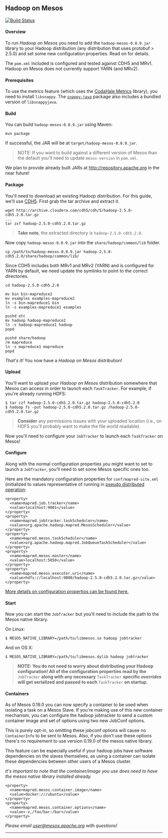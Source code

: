 Hadoop on Mesos
---------------

[![Build Status](https://travis-ci.org/mesos/hadoop.svg?branch=master)](https://travis-ci.org/mesos/hadoop)

#### Overview ####

To run _Hadoop on Mesos_ you need to add the `hadoop-mesos-0.0.9.jar`
library to your Hadoop distribution (any distribution that uses protobuf > 2.5.0)
and set some new configuration properties. Read on for details.

The `pom.xml` included is configured and tested against CDH5 and MRv1. Hadoop on
Mesos does not currently support YARN (and MRv2).

#### Prerequisites ####

To use the metrics feature (which uses the [CodaHale Metrics][CodaHale Metrics] library), you need to
install `libsnappy`.  The [`snappy-java`][snappy-java] package also includes a bundled version of
`libsnappyjava`.

[CodaHale Metrics]: http://metrics.codahale.com/
[snappy-java]: https://github.com/xerial/snappy-java

#### Build ####

You can build `hadoop-mesos-0.0.9.jar` using Maven:

```shell
mvn package
```

If successful, the JAR will be at `target/hadoop-mesos-0.0.9.jar`.

> NOTE: If you want to build against a different version of Mesos than
> the default you'll need to update `mesos-version` in `pom.xml`.

We plan to provide already built JARs at http://repository.apache.org
in the near future!

#### Package ####

You'll need to download an existing Hadoop distribution. For this
guide, we'll use [CDH5][CDH5.1.3]. First grab the tar archive and
extract it.

```shell
wget http://archive.cloudera.com/cdh5/cdh/5/hadoop-2.5.0-cdh5.2.0.tar.gz
...
tar zxf hadoop-2.5.0-cdh5.2.0.tar.gz
```

> **Take note**, the extracted directory is `hadoop-2.5.0-cdh5.2.0`.

Now copy `hadoop-mesos-0.0.9.jar` into the `share/hadoop/common/lib` folder.

```shell
cp /path/to/hadoop-mesos-0.0.9.jar hadoop-2.5.0-cdh5.2.0/share/hadoop/common/lib/
```

Since CDH5 includes both MRv1 and MRv2 (YARN) and is configured for YARN by
default, we need update the symlinks to point to the correct directories.

```shell
cd hadoop-2.5.0-cdh5.2.0

mv bin bin-mapreduce2
mv examples examples-mapreduce2 
ln -s bin-mapreduce1 bin
ln -s examples-mapreduce1 examples

pushd etc
mv hadoop hadoop-mapreduce2
ln -s hadoop-mapreduce1 hadoop
popd

pushd share/hadoop
rm mapreduce
ln -s mapreduce1 mapreduce
popd
```

_That's it!_ You now have a _Hadoop on Mesos_ distribution!

[CDH5.1.3]: http://www.cloudera.com/content/support/en/documentation/cdh5-documentation/cdh5-documentation-v5-latest.html

#### Upload ####

You'll want to upload your _Hadoop on Mesos_ distribution somewhere
that Mesos can access in order to launch each `TaskTracker`. For
example, if you're already running HDFS:

```
$ tar czf hadoop-2.5.0-cdh5.2.0.tar.gz hadoop-2.5.0-cdh5.2.0
$ hadoop fs -put hadoop-2.5.0-cdh5.2.0.tar.gz /hadoop-2.5.0-cdh5.2.0.tar.gz
```

> **Consider** any permissions issues with your uploaded location
> (i.e., on HDFS you'll probably want to make the file world
> readable).

Now you'll need to configure your `JobTracker` to launch each
`TaskTracker` on Mesos!

#### Configure ####

Along with the normal configuration properties you might want to set
to launch a `JobTracker`, you'll need to set some Mesos specific ones
too.

Here are the mandatory configuration properties for
`conf/mapred-site.xml` (initialized to values representative of
running in [pseudo distributed
operation](http://hadoop.apache.org/docs/stable/single_node_setup.html#PseudoDistributed):

```
<property>
  <name>mapred.job.tracker</name>
  <value>localhost:9001</value>
</property>
<property>
  <name>mapred.jobtracker.taskScheduler</name>
  <value>org.apache.hadoop.mapred.MesosScheduler</value>
</property>
<property>
  <name>mapred.mesos.taskScheduler</name>
  <value>org.apache.hadoop.mapred.JobQueueTaskScheduler</value>
</property>
<property>
  <name>mapred.mesos.master</name>
  <value>localhost:5050</value>
</property>
<property>
  <name>mapred.mesos.executor.uri</name>
  <value>hdfs://localhost:9000/hadoop-2.5.0-cdh5.2.0.tar.gz</value>
</property>
```

[More details on configuration propertios can be found here.](configuration.md)

#### Start ####

Now you can start the `JobTracker` but you'll need to include the path
to the Mesos native library.

On Linux:

```
$ MESOS_NATIVE_LIBRARY=/path/to/libmesos.so hadoop jobtracker
```

And on OS X:

```
$ MESOS_NATIVE_LIBRARY=/path/to/libmesos.dylib hadoop jobtracker
```

> **NOTE: You do not need to worry about distributing your Hadoop
> configuration! All of the configuration properties read by the**
> `JobTracker` **along with any necessary** `TaskTracker` **specific
> _overrides_ will get serialized and passed to each** `TaskTracker`
> **on startup.**

#### Containers ####

As of Mesos 0.19.0 you can now specify a container to be used when isolating a task on a Mesos Slave. If you're making use of this new container mechanism, you can configure the hadoop jobtracker to send a custom container image and set of options using two new JobConf options.

This is purely opt-in, so omitting these jobconf options will cause no `ContainerInfo` to be sent to Mesos. Also, if you don't use these options there's no requirement to use version 0.19.0 of the mesos native library.

This feature can be especially useful if your hadoop jobs have software dependencies on the slaves themselves, as using a container can isolate these dependencies between other users of a Mesos cluster.

*It's important to note that the container/image you use does need to have the mesos native library installed already.*

```
<property>
  <name>mapred.mesos.container.image</name>
  <value>docker:///ubuntu</value>
</property>
<property>
  <name>mapred.mesos.container.options</name>
  <value>-v,/foo/bar:/bar</value>
</property>
```

_Please email user@mesos.apache.org with questions!_


----------
